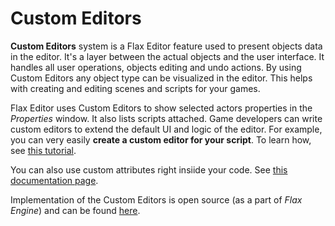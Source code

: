 # Custom Editors

**Custom Editors** system is a Flax Editor feature used to present objects data in the editor. It's a layer between the actual objects and the user interface. It handles all user operations, objects editing and undo actions. By using Custom Editors any object type can be visualized in the editor. This helps with creating and editing scenes and scripts for your games.

Flax Editor uses Custom Editors to show selected actors properties in the *Properties* window. It also lists scripts attached. Game developers can write custom editors to extend the default UI and logic of the editor. For example, you can very easily **create a custom editor for your script**. To learn how, see [this tutorial](../tutorials/custom-editor.md).

You can also use custom attributes right insiide your code. See [this documentation page](attributes.md).

Implementation of the Custom Editors is open source (as a part of *Flax Engine*) and can be found [here](https://github.com/FlaxEngine/FlaxEngine/tree/master/Source/Editor/CustomEditors).
